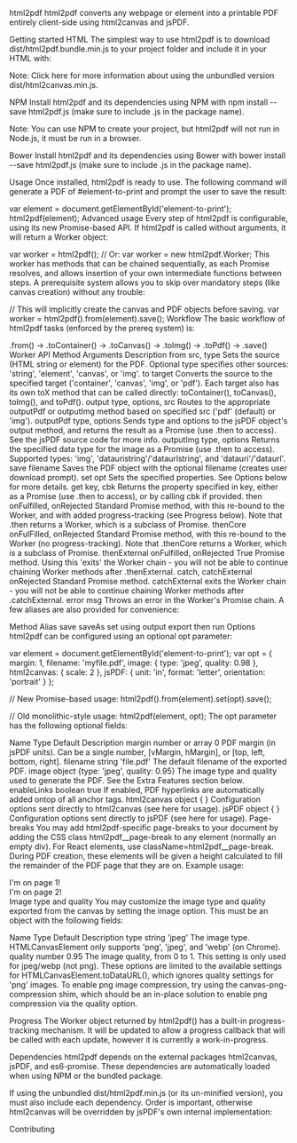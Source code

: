 html2pdf
html2pdf converts any webpage or element into a printable PDF entirely client-side using html2canvas and jsPDF.

Getting started
HTML
The simplest way to use html2pdf is to download dist/html2pdf.bundle.min.js to your project folder and include it in your HTML with:

<script src="html2pdf.bundle.min.js"></script>
Note: Click here for more information about using the unbundled version dist/html2canvas.min.js.

NPM
Install html2pdf and its dependencies using NPM with npm install --save html2pdf.js (make sure to include .js in the package name).

Note: You can use NPM to create your project, but html2pdf will not run in Node.js, it must be run in a browser.

Bower
Install html2pdf and its dependencies using Bower with bower install --save html2pdf.js (make sure to include .js in the package name).

Usage
Once installed, html2pdf is ready to use. The following command will generate a PDF of #element-to-print and prompt the user to save the result:

var element = document.getElementById('element-to-print');
html2pdf(element);
Advanced usage
Every step of html2pdf is configurable, using its new Promise-based API. If html2pdf is called without arguments, it will return a Worker object:

var worker = html2pdf();  // Or:  var worker = new html2pdf.Worker;
This worker has methods that can be chained sequentially, as each Promise resolves, and allows insertion of your own intermediate functions between steps. A prerequisite system allows you to skip over mandatory steps (like canvas creation) without any trouble:

// This will implicitly create the canvas and PDF objects before saving.
var worker = html2pdf().from(element).save();
Workflow
The basic workflow of html2pdf tasks (enforced by the prereq system) is:

.from() -> .toContainer() -> .toCanvas() -> .toImg() -> .toPdf() -> .save()
Worker API
Method	Arguments	Description
from	src, type	Sets the source (HTML string or element) for the PDF. Optional type specifies other sources: 'string', 'element', 'canvas', or 'img'.
to	target	Converts the source to the specified target ('container', 'canvas', 'img', or 'pdf'). Each target also has its own toX method that can be called directly: toContainer(), toCanvas(), toImg(), and toPdf().
output	type, options, src	Routes to the appropriate outputPdf or outputImg method based on specified src ('pdf' (default) or 'img').
outputPdf	type, options	Sends type and options to the jsPDF object's output method, and returns the result as a Promise (use .then to access). See the jsPDF source code for more info.
outputImg	type, options	Returns the specified data type for the image as a Promise (use .then to access). Supported types: 'img', 'datauristring'/'dataurlstring', and 'datauri'/'dataurl'.
save	filename	Saves the PDF object with the optional filename (creates user download prompt).
set	opt	Sets the specified properties. See Options below for more details.
get	key, cbk	Returns the property specified in key, either as a Promise (use .then to access), or by calling cbk if provided.
then	onFulfilled, onRejected	Standard Promise method, with this re-bound to the Worker, and with added progress-tracking (see Progress below). Note that .then returns a Worker, which is a subclass of Promise.
thenCore	onFulFilled, onRejected	Standard Promise method, with this re-bound to the Worker (no progress-tracking). Note that .thenCore returns a Worker, which is a subclass of Promise.
thenExternal	onFulfilled, onRejected	True Promise method. Using this 'exits' the Worker chain - you will not be able to continue chaining Worker methods after .thenExternal.
catch, catchExternal	onRejected	Standard Promise method. catchExternal exits the Worker chain - you will not be able to continue chaining Worker methods after .catchExternal.
error	msg	Throws an error in the Worker's Promise chain.
A few aliases are also provided for convenience:

Method	Alias
save	saveAs
set	using
output	export
then	run
Options
html2pdf can be configured using an optional opt parameter:

var element = document.getElementById('element-to-print');
var opt = {
  margin:       1,
  filename:     'myfile.pdf',
  image:        { type: 'jpeg', quality: 0.98 },
  html2canvas:  { scale: 2 },
  jsPDF:        { unit: 'in', format: 'letter', orientation: 'portrait' }
};
 
// New Promise-based usage:
html2pdf().from(element).set(opt).save();
 
// Old monolithic-style usage:
html2pdf(element, opt);
The opt parameter has the following optional fields:

Name	Type	Default	Description
margin	number or array	0	PDF margin (in jsPDF units). Can be a single number, [vMargin, hMargin], or [top, left, bottom, right].
filename	string	'file.pdf'	The default filename of the exported PDF.
image	object	{type: 'jpeg', quality: 0.95}	The image type and quality used to generate the PDF. See the Extra Features section below.
enableLinks	boolean	true	If enabled, PDF hyperlinks are automatically added ontop of all anchor tags.
html2canvas	object	{ }	Configuration options sent directly to html2canvas (see here for usage).
jsPDF	object	{ }	Configuration options sent directly to jsPDF (see here for usage).
Page-breaks
You may add html2pdf-specific page-breaks to your document by adding the CSS class html2pdf__page-break to any element (normally an empty div). For React elements, use className=html2pdf__page-break. During PDF creation, these elements will be given a height calculated to fill the remainder of the PDF page that they are on. Example usage:

<div id="element-to-print">
  <span>I'm on page 1!</span>
  <div class="html2pdf__page-break"></div>
  <span>I'm on page 2!</span>
</div>
Image type and quality
You may customize the image type and quality exported from the canvas by setting the image option. This must be an object with the following fields:

Name	Type	Default	Description
type	string	'jpeg'	The image type. HTMLCanvasElement only supports 'png', 'jpeg', and 'webp' (on Chrome).
quality	number	0.95	The image quality, from 0 to 1. This setting is only used for jpeg/webp (not png).
These options are limited to the available settings for HTMLCanvasElement.toDataURL(), which ignores quality settings for 'png' images. To enable png image compression, try using the canvas-png-compression shim, which should be an in-place solution to enable png compression via the quality option.

Progress
The Worker object returned by html2pdf() has a built-in progress-tracking mechanism. It will be updated to allow a progress callback that will be called with each update, however it is currently a work-in-progress.

Dependencies
html2pdf depends on the external packages html2canvas, jsPDF, and es6-promise. These dependencies are automatically loaded when using NPM or the bundled package.

If using the unbundled dist/html2pdf.min.js (or its un-minified version), you must also include each dependency. Order is important, otherwise html2canvas will be overridden by jsPDF's own internal implementation:

<script src="es6-promise.auto.min.js"></script>
<script src="jspdf.min.js"></script>
<script src="html2canvas.min.js"></script>
<script src="html2pdf.min.js"></script>
Contributing